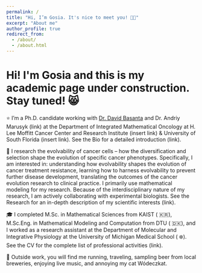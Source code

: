 ```yaml
---
permalink: /
title: "Hi, I’m Gosia. It's nice to meet you! 👋🏻"
excerpt: "About me"
author_profile: true
redirect_from: 
  - /about/
  - /about.html
---
```


Hi! I'm Gosia and this is my academic page under construction. Stay tuned! 😸
==


⭐ I’m a Ph.D. candidate working with [Dr. David Basanta](https://www.moffitt.org/research-science/researchers/david-basanta-gutierrez"") and Dr. Andriy Marusyk (link) at the Department of Integrated Mathematical Oncology at H. Lee Moffitt Cancer Center and Research Institute (insert link) & University of South Florida (insert link). See the Bio for a detailed introduction (link).


🧬 I research the evolvability of cancer cells – how the diversification and selection shape the evolution of specific cancer phenotypes. Specifically, I am interested in:
understanding how evolvability shapes the evolution of cancer treatment resistance,
learning how to harness evolvability to prevent further disease development,
translating the outcomes of the cancer evolution research to clinical practice.
I primarily use mathematical modeling for my research. Because of the interdisciplinary nature of my research, I am actively collaborating with experimental biologists. See the Research for an in-depth description of my scientific interests (link).

🎓 I completed M.Sc. in Mathematical Sciences from KAIST ( 🇰🇷), M.Sc.Eng. in Mathematical Modeling and Computation from DTU ( 🇩🇰), and I worked as a research assistant at the Department of Molecular and Integrative Physiology at the University of Michigan Medical School ( ❄️). See the CV for the complete list of professional activities (link).

🐾 Outside work, you will find me running, traveling, sampling beer from local breweries, enjoying live music, and annoying my cat Wódeczkat.
